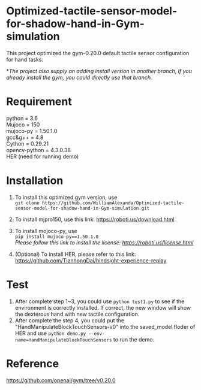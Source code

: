 # Optimized-tactile-sensor-model-for-shadow-hand-in-Gym-simulation
This project optimized the gym-0.20.0 default tactile sensor configuration for hand tasks.

**The project also supply an adding install version in another branch, if you already install the gym, you could directly use that branch.*

# Requirement
python = 3.6  
Mujoco = 150  
mujoco-py = 1.50.1.0  
gcc&g++ = 4.8  
Cython = 0.29.21  
opencv-python = 4.3.0.38  
HER (need for running demo)

# Installation
1. To install this optimized gym version, use  
`git clone https://github.com/WilliamAlexanda/Optimized-tactile-sensor-model-for-shadow-hand-in-Gym-simulation.git`

2. To install mjpro150, use this link: https://roboti.us/download.html  

3. To install mojoco-py, use  
`pip install mujoco-py==1.50.1.0`  
*Please follow this link to install the license: https://roboti.us/license.html*

4. (Optional) To install HER, please refer to this link: https://github.com/TianhongDai/hindsight-experience-replay  

# Test
1. After complete step 1~3, you could use `python test1.py` to see if the environment is correctly installed. If correct, the new window will show the dexterous hand with new tactile configuration.
2. After complete the step 4, you could put the "HandManipulateBlockTouchSensors-v0" into the saved_model floder of HER and use `python demo.py --env-name=HandManipulateBlockTouchSensors` to run the demo.

# Reference
https://github.com/openai/gym/tree/v0.20.0
